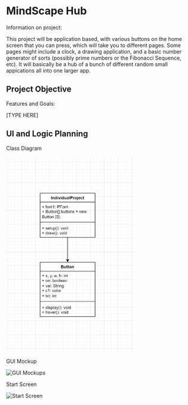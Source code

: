 # MindScape Hub
Information on project:

This project will be application based, with various buttons on the home screen that you can press, which will take you to different pages. Some pages might include a clock, a drawing application, and a basic number generator of sorts (possibly prime numbers or the Fibonacci Sequence, etc). It will basically be a hub of a bunch of different random small appications all into one larger app. 

## Project Objective
Features and Goals:

[TYPE HERE]

## UI and Logic Planning
Class Diagram

![Class Diagram](https://github.com/SimplySnowflake2/IndividualProject/blob/main/images/UMLTest.png?raw=true)

GUI Mockup

![GUI Mockups]()

Start Screen

![Start Screen]()


